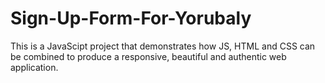# Sign-Up-Form-For-Yorubaly
This is a JavaScipt project that demonstrates how JS, HTML and CSS can be combined to produce a responsive, beautiful and authentic web application.
